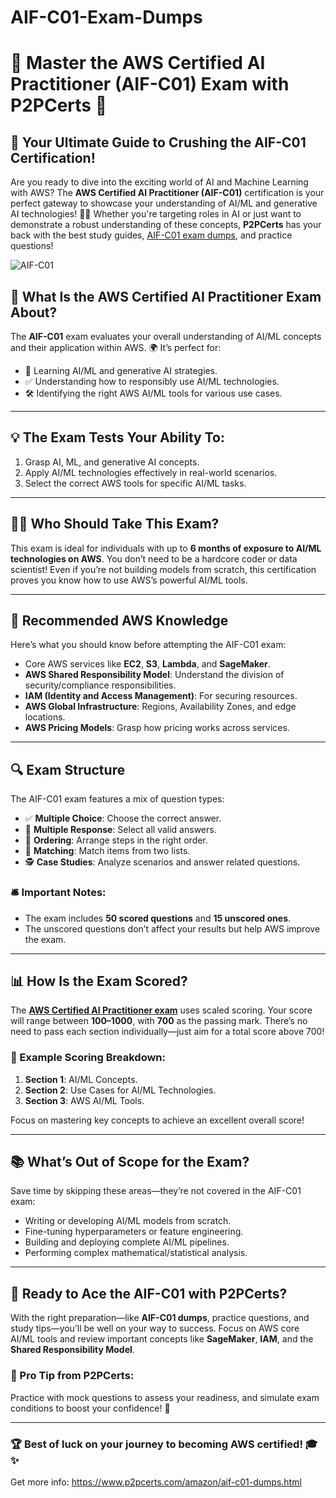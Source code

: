 # AIF-C01-Exam-Dumps
# 🌟 Master the AWS Certified AI Practitioner (AIF-C01) Exam with P2PCerts 🚀

## 📘 Your Ultimate Guide to Crushing the AIF-C01 Certification!

Are you ready to dive into the exciting world of AI and Machine Learning with AWS? The **AWS Certified AI Practitioner (AIF-C01)** certification is your perfect gateway to showcase your understanding of AI/ML and generative AI technologies! 🧠✨ Whether you're targeting roles in AI or just want to demonstrate a robust understanding of these concepts, **P2PCerts** has your back with the best study guides, [AIF-C01 exam dumps](https://www.p2pcerts.com/amazon/aif-c01-dumps.html), and practice questions!

![AIF-C01 ](https://github.com/user-attachments/assets/d91f995c-c467-4ccc-a1a7-f30db831985d)


## 📝 What Is the AWS Certified AI Practitioner Exam About?

The **AIF-C01** exam evaluates your overall understanding of AI/ML concepts and their application within AWS. 🌍 It’s perfect for:

- 🧩 Learning AI/ML and generative AI strategies.
- ✅ Understanding how to responsibly use AI/ML technologies.
- 🛠️ Identifying the right AWS AI/ML tools for various use cases.

---

## 💡 The Exam Tests Your Ability To:

1. Grasp AI, ML, and generative AI concepts.
2. Apply AI/ML technologies effectively in real-world scenarios.
3. Select the correct AWS tools for specific AI/ML tasks.

---

## 👨‍💻 Who Should Take This Exam?

This exam is ideal for individuals with up to **6 months of exposure to AI/ML technologies on AWS**. You don’t need to be a hardcore coder or data scientist! Even if you’re not building models from scratch, this certification proves you know how to use AWS’s powerful AI/ML tools.

---

## 🔑 Recommended AWS Knowledge

Here’s what you should know before attempting the AIF-C01 exam:

- Core AWS services like **EC2**, **S3**, **Lambda**, and **SageMaker**.
- **AWS Shared Responsibility Model**: Understand the division of security/compliance responsibilities.
- **IAM (Identity and Access Management)**: For securing resources.
- **AWS Global Infrastructure**: Regions, Availability Zones, and edge locations.
- **AWS Pricing Models**: Grasp how pricing works across services.

---

## 🔍 Exam Structure

The AIF-C01 exam features a mix of question types:

- ✅ **Multiple Choice**: Choose the correct answer.
- 🔄 **Multiple Response**: Select all valid answers.
- 📜 **Ordering**: Arrange steps in the right order.
- 🔗 **Matching**: Match items from two lists.
- 🕵️ **Case Studies**: Analyze scenarios and answer related questions.

### 🛎️ Important Notes:

- The exam includes **50 scored questions** and **15 unscored ones**.
- The unscored questions don’t affect your results but help AWS improve the exam.

---

## 📊 How Is the Exam Scored?

The **[AWS Certified AI Practitioner exam](https://www.p2pcerts.com/amazon/aif-c01-dumps.html)** uses scaled scoring. Your score will range between **100–1000**, with **700** as the passing mark. There’s no need to pass each section individually—just aim for a total score above 700!

### 🎯 Example Scoring Breakdown:

1. **Section 1**: AI/ML Concepts.
2. **Section 2**: Use Cases for AI/ML Technologies.
3. **Section 3**: AWS AI/ML Tools.

Focus on mastering key concepts to achieve an excellent overall score!

---

## 📚 What’s Out of Scope for the Exam?

Save time by skipping these areas—they’re not covered in the AIF-C01 exam:

- Writing or developing AI/ML models from scratch.
- Fine-tuning hyperparameters or feature engineering.
- Building and deploying complete AI/ML pipelines.
- Performing complex mathematical/statistical analysis.

---

## 🚀 Ready to Ace the AIF-C01 with P2PCerts?

With the right preparation—like **AIF-C01 dumps**, practice questions, and study tips—you’ll be well on your way to success. Focus on AWS core AI/ML tools and review important concepts like **SageMaker**, **IAM**, and the **Shared Responsibility Model**.

### 🎯 Pro Tip from P2PCerts:

Practice with mock questions to assess your readiness, and simulate exam conditions to boost your confidence! 💪

---

### 🏆 Best of luck on your journey to becoming AWS certified! 🎓✨
Get more info: https://www.p2pcerts.com/amazon/aif-c01-dumps.html
